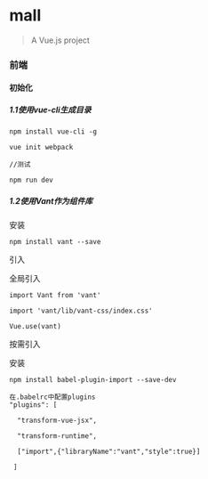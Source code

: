 # mall
> A Vue.js project

### 前端

#### 初始化

##### 1.1使用vue-cli生成目录

```
npm install vue-cli -g

vue init webpack

//测试

npm run dev
```

##### 1.2使用Vant作为组件库

安装

```
npm install vant --save
```

引入

全局引入

```
import Vant from 'vant'

import 'vant/lib/vant-css/index.css'

Vue.use(vant)
```

按需引入

安装

```
npm install babel-plugin-import --save-dev
```

```
在.babelrc中配置plugins
"plugins": [

  "transform-vue-jsx", 

  "transform-runtime",

  ["import",{"libraryName":"vant","style":true}]

 ]
```


